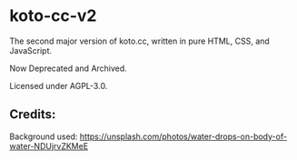 # koto-cc-v2

The second major version of koto.cc, written in pure HTML, CSS, and JavaScript. 

Now Deprecated and Archived.

Licensed under AGPL-3.0.

## Credits:

Background used: https://unsplash.com/photos/water-drops-on-body-of-water-NDUjrvZKMeE
